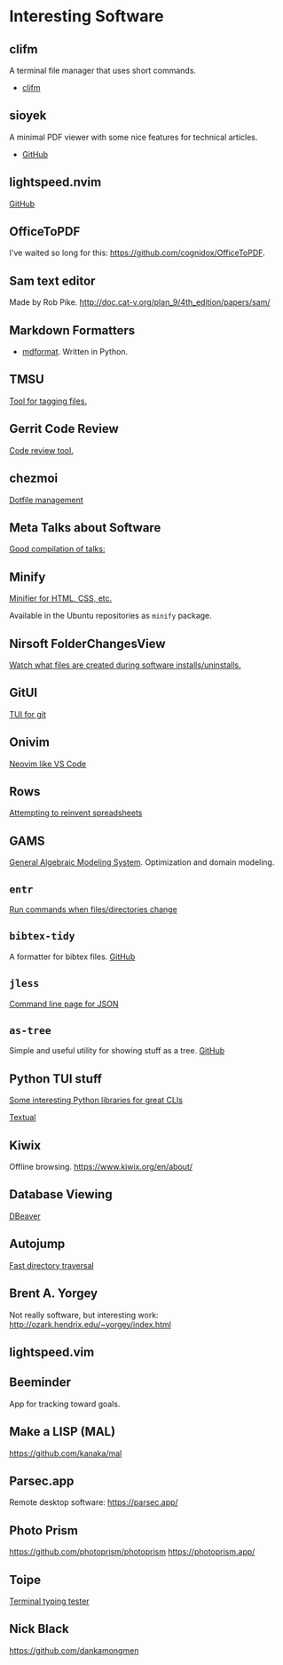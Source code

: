 # Interesting Software

## clifm

A terminal file manager that uses short commands.

- [clifm](https://github.com/leo-arch/clifm)

## sioyek

A minimal PDF viewer with some nice features for technical articles.

- [GitHub](https://github.com/ahrm/sioyek)

## lightspeed.nvim

[GitHub](https://github.com/ggandor/lightspeed.nvim)

## OfficeToPDF

I've waited so long for this: <https://github.com/cognidox/OfficeToPDF>.

## Sam text editor

Made by Rob Pike. <http://doc.cat-v.org/plan_9/4th_edition/papers/sam/>

## Markdown Formatters

- [mdformat](https://pypi.org/project/mdformat/). Written in Python.

## TMSU

[Tool for tagging files.](https://github.com/oniony/TMSU)

## Gerrit Code Review

[Code review tool.](https://www.gerritcodereview.com/)

## chezmoi

[Dotfile management](https://www.chezmoi.io/)

## Meta Talks about Software

[Good compilation of talks: ](https://github.com/hellerve/programming-talks)

## Minify

[Minifier for HTML, CSS, etc.](https://github.com/tdewolff/minify)

Available in the Ubuntu repositories as `minify` package.

## Nirsoft FolderChangesView

[Watch what files are created during software installs/uninstalls.](https://www.howtogeek.com/205144/how-to-monitor-file-and-folder-changes-in-windows/)

## GitUI

[TUI for git](https://github.com/extrawurst/gitui)

## Onivim

[Neovim like VS Code](https://v2.onivim.io/)

## Rows

[Attempting to reinvent spreadsheets](https://rows.com/)

## GAMS

[General Algebraic Modeling System](https://ww.gams.com/).
Optimization and domain modeling.

## `entr`

[Run commands when files/directories change](http://eradman.com/entrproject/)

## `bibtex-tidy`

A formatter for bibtex files. [GitHub](https://github.com/FlamingTempura/bibtex-tidy)

## `jless`

[Command line page for JSON](https://github.com/PaulJuliusMartinez/jless)

## `as-tree`

Simple and useful utility for showing stuff as a tree. [GitHub](https://github.com/jez/as-tree)

## Python TUI stuff

[Some interesting Python libraries for great CLIs](https://medium.com/better-programming/designing-beautiful-command-line-applications-with-python-72bd2f972ea)

[Textual](https://github.com/Textualize/textual)

## Kiwix

Offline browsing. <https://www.kiwix.org/en/about/>

## Database Viewing

[DBeaver](https://dbeaver.io/)

## Autojump

[Fast directory traversal](https://github.com/wting/autojump)

## Brent A. Yorgey

Not really software, but interesting work: <http://ozark.hendrix.edu/~yorgey/index.html>

## lightspeed.vim

## Beeminder

App for tracking toward goals.

## Make a LISP (MAL)

<https://github.com/kanaka/mal>

## Parsec.app

Remote desktop software: <https://parsec.app/>

## Photo Prism

<https://github.com/photoprism/photoprism>
<https://photoprism.app/>

## Toipe

[Terminal typing tester](https://github.com/Samyak2/toipe)

## Nick Black

<https://github.com/dankamongmen>


